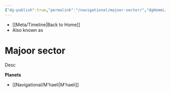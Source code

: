 ```yaml
---
{"dg-publish":true,"permalink":"/navigational/majoor-sector/","dgHomeLink":false}
---
```


- [[Meta/Timeline\|Back to Home]]
- Also known as 

# Majoor sector
Desc

**Planets**
- [[Navigational/M'haeli\|M'haeli]]
